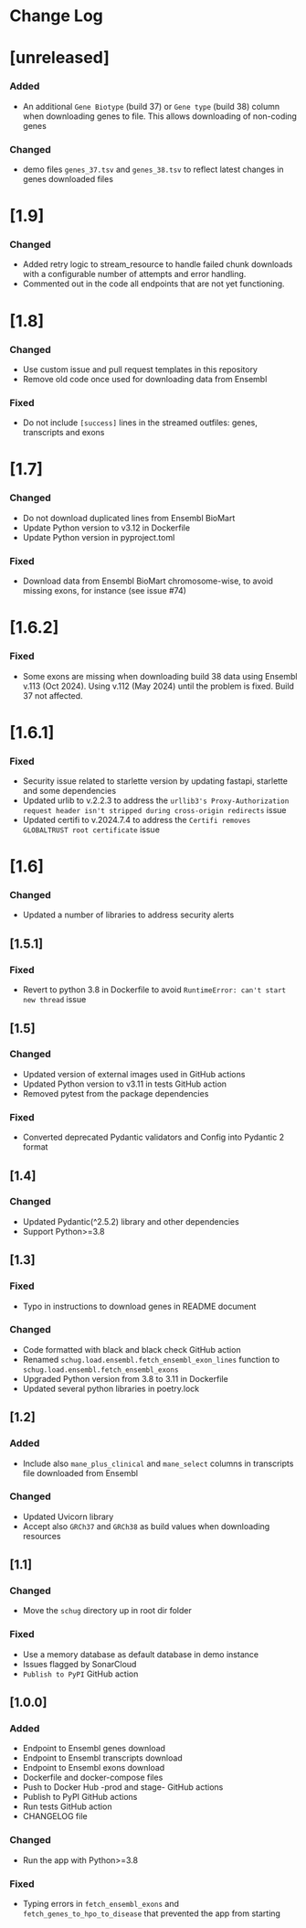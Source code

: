 # Change Log

# [unreleased]
### Added
- An additional `Gene Biotype` (build 37) or `Gene type` (build 38) column when downloading genes to file. This allows downloading of non-coding genes
### Changed
- demo files `genes_37.tsv` and `genes_38.tsv` to reflect latest changes in genes downloaded files

# [1.9]
### Changed
- Added retry logic to stream_resource to handle failed chunk downloads with a configurable number of attempts and error handling.
- Commented out in the code all endpoints that are not yet functioning.

# [1.8]
### Changed
- Use custom issue and pull request templates in this repository
- Remove old code once used for downloading data from Ensembl
### Fixed
- Do not include `[success]` lines in the streamed outfiles: genes, transcripts and exons

# [1.7]
### Changed
- Do not download duplicated lines from Ensembl BioMart
- Update Python version to v3.12 in Dockerfile
- Update Python version in pyproject.toml
### Fixed
- Download data from Ensembl BioMart chromosome-wise, to avoid missing exons, for instance (see issue #74)

# [1.6.2]
### Fixed
- Some exons are missing when downloading build 38 data using Ensembl v.113 (Oct 2024). Using v.112 (May 2024) until the problem is fixed. Build 37 not affected.

# [1.6.1]
### Fixed
- Security issue related to starlette version by updating fastapi, starlette and some dependencies
- Updated urlib to v.2.2.3 to address the `urllib3's Proxy-Authorization request header isn't stripped during cross-origin redirects` issue
- Updated certifi to v.2024.7.4 to address the `Certifi removes GLOBALTRUST root certificate` issue

# [1.6]
### Changed
- Updated a number of libraries to address security alerts

## [1.5.1]
### Fixed
- Revert to python 3.8 in Dockerfile to avoid `RuntimeError: can't start new thread` issue

## [1.5]
### Changed
- Updated version of external images used in GitHub actions
- Updated Python version to v3.11 in tests GitHub action
- Removed pytest from the package dependencies
### Fixed
- Converted deprecated Pydantic validators and Config into Pydantic 2 format

## [1.4]
### Changed
- Updated Pydantic(^2.5.2) library and other dependencies
- Support Python>=3.8

## [1.3]
### Fixed
- Typo in instructions to download genes in README document
### Changed
- Code formatted with black and black check GitHub action
- Renamed `schug.load.ensembl.fetch_ensembl_exon_lines` function to `schug.load.ensembl.fetch_ensembl_exons`
- Upgraded Python version from 3.8 to 3.11 in Dockerfile
- Updated several python libraries in poetry.lock

## [1.2]
### Added
- Include also `mane_plus_clinical` and `mane_select` columns in transcripts file downloaded from Ensembl
### Changed
- Updated Uvicorn library
- Accept also `GRCh37` and `GRCh38` as build values when downloading resources

## [1.1]
### Changed
- Move the `schug` directory up in root dir folder
### Fixed
- Use a memory database as default database in demo instance
- Issues flagged by SonarCloud
- `Publish to PyPI` GitHub action

## [1.0.0]
### Added
- Endpoint to Ensembl genes download
- Endpoint to Ensembl transcripts download
- Endpoint to Ensembl exons download
- Dockerfile and docker-compose files
- Push to Docker Hub -prod and stage- GitHub actions
- Publish to PyPI GitHub actions
- Run tests GitHub action
- CHANGELOG file
### Changed
- Run the app with Python>=3.8
### Fixed
- Typing errors in `fetch_ensembl_exons` and `fetch_genes_to_hpo_to_disease` that prevented the app from starting
